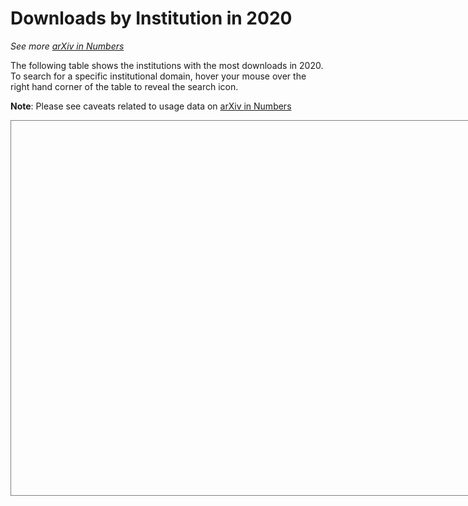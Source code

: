 # Downloads by Institution in 2020

_See more [arXiv in Numbers](2020_usage.md)_

The following table shows the institutions with the most downloads in 2020. To search for a specific institutional domain, hover your mouse over the right hand corner of the table to reveal the search icon.

**Note**: Please see caveats related to usage data on [arXiv in Numbers](2020_usage.md)


<script type='text/javascript' src='https://tableau.cornell.edu/javascripts/api/viz_v1.js'></script>
<div class='tableauPlaceholder' style='width: 742px; height: 599px; border: 1px solid gray;'>
  <object class='tableauViz' width='742' height='599' style='display:none;'>
  <param name='host_url' value='https%3A%2F%2Ftableau.cornell.edu%2F' />
  <param name='embed_code_version' value='3' />
  <param name='site_root' value='&#47;t&#47;PublicContent' />
  <param name='name' value='arXiv2020byInstitution&#47;arXiv2020ByInstitution' />
  <param name='tabs' value='no' />
  <param name='toolbar' value='yes' />
  <param name='showAppBanner' value='false' />
  </object>
</div>

